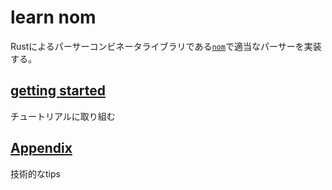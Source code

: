 # learn nom

Rustによるパーサーコンビネータライブラリである[`nom`](https://github.com/rust-bakery/nom)で適当なパーサーを実装する。

## [getting started](./getting_started)
チュートリアルに取り組む

## [Appendix](./appendix)
技術的なtips
